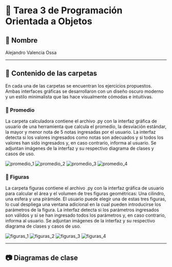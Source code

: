 # 📘 Tarea 3 de Programación Orientada a Objetos

## 🚀 Nombre
Alejandro Valencia Ossa

---

## 🧠 Contenido de las carpetas

En cada una de las carpetas se encuentran los ejercicios propuestos. Ambas interfaces gráficas se desarrollaron con un diseño oscuro moderno y un estilo minimalista que las hace visualmente cómodas e intuitivas.

### 📝 Promedio

La carpeta calculadora contiene el archivo .py con la interfaz gráfica de usuario de una herramienta que calcula el promedio, la desviación estándar, la mayor y menor nota de 5 notas ingresadas por el usuario. La interfaz detecta si los valores ingresados como notas son adecuados y si todos los valores han sido ingresados y, en caso contrario, informa al usuario. Se adjuntan imágenes de la interfaz y su respectivo diagrama de clases y casos de uso. 

![promedio_1](promedio_1.png)
![promedio_2](promedio_1.png)
![promedio_3](/promedio/CD_Calculator.png)
![promedio_4](/promedio/UseCase_Calculator.png)


### 🔴 Figuras

La carpeta figuras contiene el archivo .py con la interfaz gráfica de usuario para calcular el área y el volumen de tres figuras geométricas: Una cilindro, una esfera y una pirámide. El usuario puede elegir una de estas tres figuras, lo cual despliega una ventana adicional en la cual pueden introducirse los parámetros de la figura. La interfaz detecta si los parámetros ingresados son válidos y si se han ingresado todos los parámetros y, en caso contrario, informa al usuario. Se adjuntan imágenes de la interfaz y su respectivo diagrama de clases y casos de uso. 

![figuras_1](figuras_1.png)
![figuras_2](figuras_2.png)
![figuras_3](/figuras/CD_Figures.png)
![figuras_4](/figuras/UseCase_Figures.png)

---

##  📷 Diagramas de clase
